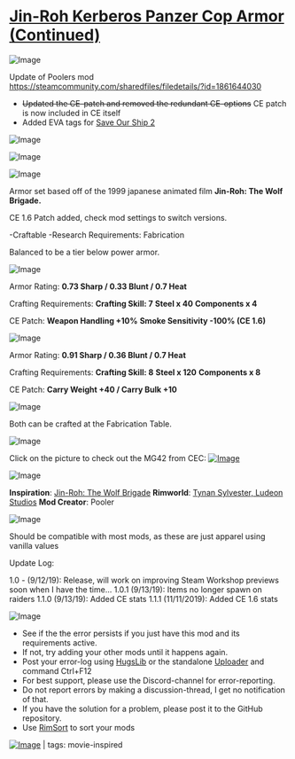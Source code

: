 # [Jin-Roh Kerberos Panzer Cop Armor (Continued)](https://steamcommunity.com/sharedfiles/filedetails/?id=2038994354)

![Image](https://i.imgur.com/buuPQel.png)

Update of Poolers mod
https://steamcommunity.com/sharedfiles/filedetails/?id=1861644030

- ~~Updated the CE-patch and removed the redundant CE-options~~ CE patch is now included in CE itself
- Added EVA tags for [Save Our Ship 2](https://steamcommunity.com/workshop/filedetails/?id=1909914131)

![Image](https://i.imgur.com/pufA0kM.png)
	
![Image](https://i.imgur.com/Z4GOv8H.png)


![Image](https://i.imgur.com/TC0fBfe.png)

Armor set based off of the 1999 japanese animated film **Jin-Roh: The Wolf Brigade.**

CE 1.6 Patch added, check mod settings to switch versions.

-Craftable
-Research Requirements: Fabrication

Balanced to be a tier below power armor.

![Image](https://i.imgur.com/ji5cL9I.png)

Armor Rating: **0.73 Sharp / 0.33 Blunt / 0.7 Heat**

Crafting Requirements:
**Crafting Skill: 7**
**Steel x 40**
**Components x 4**

CE Patch: 
**Weapon Handling +10%**
**Smoke Sensitivity -100% (CE 1.6)**

![Image](https://i.imgur.com/JaC6PjI.png)

Armor Rating: **0.91 Sharp / 0.36 Blunt / 0.7 Heat**

Crafting Requirements:
**Crafting Skill: 8**
**Steel x 120**
**Components x 8**

CE Patch: **Carry Weight +40 / Carry Bulk +10**

![Image](https://i.imgur.com/1ytMA2I.png)

Both can be crafted at the Fabrication Table.

![Image](https://i.imgur.com/jJmjUJ9.png)

Click on the picture to check out the MG42 from CEC:
[![Image](https://i.imgur.com/SI9dNBv.png)](https://steamcommunity.com/sharedfiles/filedetails/?id=1862509294andsearchtext=)

![Image](https://i.imgur.com/83vdKuU.png)

**Inspiration**: [Jin-Roh: The Wolf Brigade](https://en.wikipedia.org/wiki/Jin-Roh:_The_Wolf_Brigade)
**Rimworld**: [Tynan Sylvester, Ludeon Studios](https://rimworldgame.com/)
**Mod Creator**: Pooler

![Image](https://i.imgur.com/vKP0foj.png)

Should be compatible with most mods, as these are just apparel using vanilla values

Update Log:

1.0 - (9/12/19): Release, will work on improving Steam Workshop previews soon when I have the time...
1.0.1 (9/13/19): Items no longer spawn on raiders
1.1.0 (9/13/19): Added CE stats
1.1.1 (11/11/2019): Added CE 1.6 stats


![Image](https://i.imgur.com/PwoNOj4.png)



-  See if the the error persists if you just have this mod and its requirements active.
-  If not, try adding your other mods until it happens again.
-  Post your error-log using [HugsLib](https://steamcommunity.com/workshop/filedetails/?id=818773962) or the standalone [Uploader](https://steamcommunity.com/sharedfiles/filedetails/?id=2873415404) and command Ctrl+F12
-  For best support, please use the Discord-channel for error-reporting.
-  Do not report errors by making a discussion-thread, I get no notification of that.
-  If you have the solution for a problem, please post it to the GitHub repository.
-  Use [RimSort](https://github.com/RimSort/RimSort/releases/latest) to sort your mods

 

[![Image](https://img.shields.io/github/v/release/emipa606/JinRohKerberosPanzerCopArmor?label=latest%20version&style=plastic&color=9f1111&labelColor=black)](https://steamcommunity.com/sharedfiles/filedetails/changelog/2038994354) | tags:  movie-inspired
